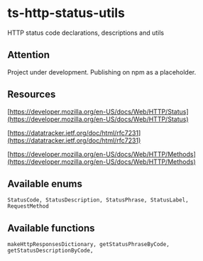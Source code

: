 # ts-http-status-utils

HTTP status code declarations, descriptions and utils

## Attention

Project under development. Publishing on npm as a placeholder.

## Resources

[https://developer.mozilla.org/en-US/docs/Web/HTTP/Status](https://developer.mozilla.org/en-US/docs/Web/HTTP/Status)

[https://datatracker.ietf.org/doc/html/rfc7231](https://datatracker.ietf.org/doc/html/rfc7231)

[https://developer.mozilla.org/en-US/docs/Web/HTTP/Methods](https://developer.mozilla.org/en-US/docs/Web/HTTP/Methods)

## Available enums

`StatusCode, StatusDescription, StatusPhrase, StatusLabel, RequestMethod`

## Available functions

`makeHttpResponsesDictionary, getStatusPhraseByCode, getStatusDescriptionByCode,`

<!-- TODO: Finish Unit tests -->
<!-- TODO: Start Documentation -->
<!-- TODO: Add Remaining JSDOcs -->
